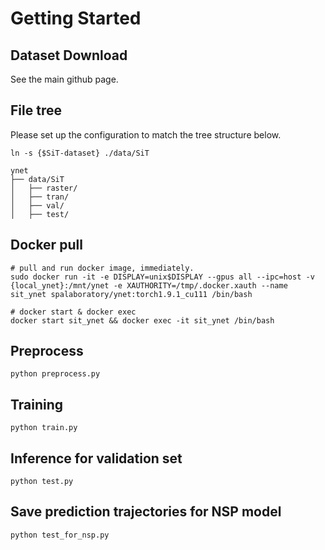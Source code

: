 
# Getting Started

## Dataset Download
See the main github page.


## File tree
Please set up the configuration to match the tree structure below.
```
ln -s {$SiT-dataset} ./data/SiT
```
```
ynet
├── data/SiT
│   ├── raster/
│   ├── tran/
│   ├── val/
│   ├── test/
```


## Docker pull
```shell
# pull and run docker image, immediately. 
sudo docker run -it -e DISPLAY=unix$DISPLAY --gpus all --ipc=host -v {local_ynet}:/mnt/ynet -e XAUTHORITY=/tmp/.docker.xauth --name sit_ynet spalaboratory/ynet:torch1.9.1_cu111 /bin/bash

# docker start & docker exec
docker start sit_ynet && docker exec -it sit_ynet /bin/bash
```


## Preprocess
```
python preprocess.py
```

## Training
```
python train.py
```


## Inference for validation set
```
python test.py
```


## Save prediction trajectories for NSP model
```
python test_for_nsp.py
```
